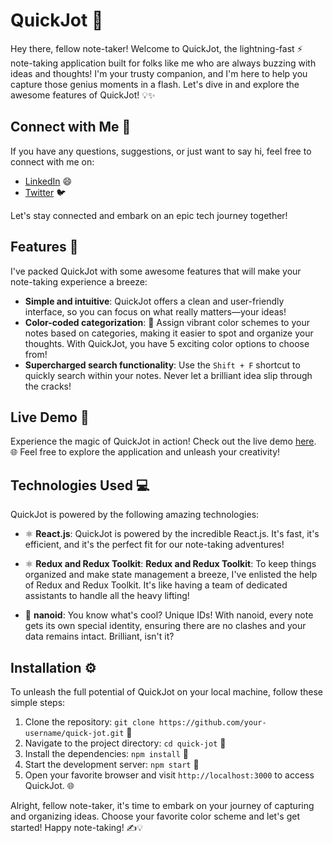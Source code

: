 <!---
Note: The logos used in this example are placeholders.
Please replace them with valid URLs to the respective images.
-->

# QuickJot 📝

Hey there, fellow note-taker! Welcome to QuickJot, the lightning-fast ⚡ note-taking application built for folks like me who are always buzzing with ideas and thoughts! I'm your trusty companion, and I'm here to help you capture those genius moments in a flash. Let's dive in and explore the awesome features of QuickJot! 💡✨

## Connect with Me 🔗

If you have any questions, suggestions, or just want to say hi, feel free to connect with me on:

- [LinkedIn](https://www.linkedin.com/in/pawan-ajjar-k/) 😄
- [Twitter](https://twitter.com/k_ajjar) 🐦

Let's stay connected and embark on an epic tech journey together!

## Features 🌟

I've packed QuickJot with some awesome features that will make your note-taking experience a breeze:

- **Simple and intuitive**: QuickJot offers a clean and user-friendly interface, so you can focus on what really matters—your ideas!
- **Color-coded categorization**: 🎨 Assign vibrant color schemes to your notes based on categories, making it easier to spot and organize your thoughts. With QuickJot, you have 5 exciting color options to choose from!
- **Supercharged search functionality**: Use the `Shift + F` shortcut to quickly search within your notes. Never let a brilliant idea slip through the cracks!

## Live Demo 🚀

Experience the magic of QuickJot in action! Check out the live demo [here](https://quick-jot.netlify.app/). 🌐 Feel free to explore the application and unleash your creativity!

## Technologies Used 💻

QuickJot is powered by the following amazing technologies:

- ⚛️ **React.js**:  QuickJot is powered by the incredible React.js. It's fast, it's efficient, and it's the perfect fit for our note-taking adventures!

- ⚛️ **Redux and Redux Toolkit**: **Redux and Redux Toolkit**: To keep things organized and make state management a breeze, I've enlisted the help of Redux and Redux Toolkit. It's like having a team of dedicated assistants to handle all the heavy lifting!


- 🔑 **nanoid**: You know what's cool? Unique IDs! With nanoid, every note gets its own special identity, ensuring there are no clashes and your data remains intact. Brilliant, isn't it?


## Installation ⚙️

To unleash the full potential of QuickJot on your local machine, follow these simple steps:

1. Clone the repository: `git clone https://github.com/your-username/quick-jot.git` 🐙
2. Navigate to the project directory: `cd quick-jot` 📂
3. Install the dependencies: `npm install` 🚚
4. Start the development server: `npm start` 🚀
5. Open your favorite browser and visit `http://localhost:3000` to access QuickJot. 🌐

Alright, fellow note-taker, it's time to embark on your journey of capturing and organizing ideas. Choose your favorite color scheme and let's get started! Happy note-taking! ✍️💡

